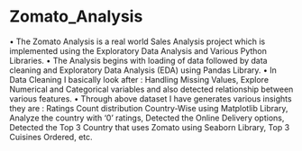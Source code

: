 # Zomato_Analysis

•	The Zomato Analysis is a real world Sales Analysis project which is implemented using the Exploratory Data Analysis and Various Python Libraries.
•	The Analysis begins with loading of data followed by data cleaning and Exploratory Data Analysis (EDA) using Pandas Library.
•	In Data Cleaning I basically look after : Handling Missing Values, Explore Numerical and Categorical variables and also detected  relationship between various features.
•	Through above dataset I have generates various insights they are : Ratings Count distribution Country-Wise using Matplotlib Library, Analyze the country with ‘0’ ratings, Detected the Online Delivery options, Detected the Top 3 Country that uses Zomato using Seaborn Library, Top 3 Cuisines Ordered, etc.
